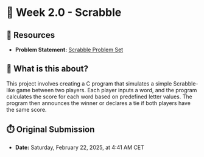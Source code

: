 # 🎲 Week 2.0 - Scrabble

## 🔗 Resources
- **Problem Statement:** [Scrabble Problem Set](https://cs50.harvard.edu/x/2025/psets/2/scrabble/)

## 🧠 What is this about?
This project involves creating a C program that simulates a simple Scrabble-like game between two players. Each player inputs a word, and the program calculates the score for each word based on predefined letter values. The program then announces the winner or declares a tie if both players have the same score.

## ⏱️ Original Submission
- **Date:** Saturday, February 22, 2025, at 4:41 AM CET

